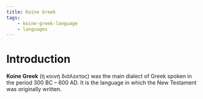 ```yaml
---
title: Koine Greek
tags:
    - koine-greek-language
    - languages
---
```


# Introduction

**Koine Greek** (ἡ κοινὴ διάλεκτος) was the main dialect of Greek spoken in the period 300 BC – 600 AD. It is the language in which the New Testament was originally written.